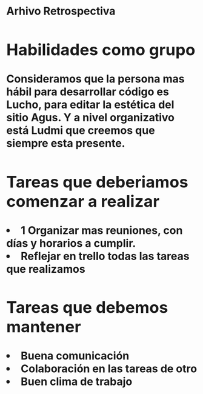 <h1> Arhivo Retrospectiva <h1>
  <section>
    <h2>
      Habilidades como grupo
    </h2>
  <p>
    Consideramos que la persona mas hábil para desarrollar <strong>código</strong> es Lucho,
    para editar la <strong>estética</strong> del sitio Agus.
    Y a nivel <strong>organizativo</strong> está Ludmi que creemos que siempre esta presente.
  </p>
    </section>
  <section>
    <h2>
      Tareas que deberiamos comenzar a realizar
    </h2>
    <p>
      <li>1 Organizar mas reuniones, con días y horarios a cumplir.</li>
      <li>Reflejar en trello todas las tareas que realizamos</li>
    </p>
  </section>
  <section>
    <h2>Tareas que debemos mantener </h2>
    <li>Buena comunicación</li>
    <li>Colaboración en las tareas de otro</li>
    <li>Buen clima de trabajo</li>
  </section>



